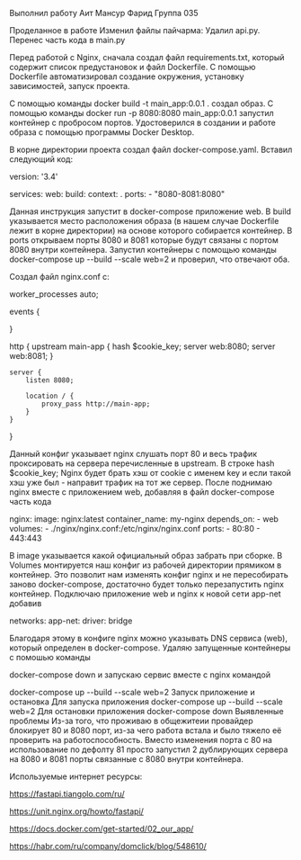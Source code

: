 Выполнил работу
Аит Мансур Фарид Группа 035
 
Проделанное в работе
Изменил файлы пайчарма: Удалил api.py. Перенес часть кода в main.py

Перед работой с Nginx, сначала создал файл requirements.txt, который содержит список предустановок и файл Dockerfile. С помощью Dockerfile автоматизировал создание окружения, установку зависимостей, запуск проекта.

С помощью команды docker build -t main_app:0.0.1 . создал образ. С помощью команды docker run -p 8080:8080 main_app:0.0.1 запустил контейнер с пробросом портов. Удостоверился в создании и работе образа с помощью программы Docker Desktop.

В корне директории проекта создал файл docker-compose.yaml. Вставил следующий код:

version: '3.4'

services:
    web:
        build:
            context: .
        ports:
            - "8080-8081:8080"
            
Данная инструкция запустит в docker-compose приложение web. В build указывается место расположения образа (в нашем случае Dockerfile лежит в корне директории) на основе которого собирается контейнер. В ports открываем порты 8080 и 8081 которые будут связаны с портом 8080 внутри контейнера. Запустил контейнеры с помощью команды docker-compose up --build --scale web=2 и проверил, что отвечают оба.

Создал файл nginx.conf с:

worker_processes auto;

events {

}

http {
    upstream main-app {
        hash $cookie_key;
        server web:8080;
        server web:8081;
    }

    server {
        listen 8080;

        location / {
            proxy_pass http://main-app;
        }
    }
}

Данный конфиг указывает nginx слушать порт 80 и весь трафик проксировать на сервера перечисленные в upstream. В строке hash $cookie_key; Nginx будет брать хэш от cookie с именем key и если такой хэш уже был - направит трафик на тот же сервер. После поднимаю nginx вместе с приложением web, добавляя в файл docker-compose часть кода

   nginx:
          image: nginx:latest
          container_name: my-nginx
          depends_on:
            - web
          volumes:
              - ./nginx/nginx.conf:/etc/nginx/nginx.conf
          ports:
              - 80:80
              - 443:443
              
В image указывается какой официальный образ забрать при сборке. В Volumes монтируется наш конфиг из рабочей директории прямиком в контейнер. Это позволит нам изменять конфиг nginx и не пересобирать заново docker-compose, достаточно будет только перезапустить nginx контейнер. Подключаю приложение web и nginx к новой сети app-net добавив

   networks:
    app-net:
        driver: bridge
        
Благодаря этому в конфиге nginx можно указывать DNS сервиса (web), который определен в docker-compose. Удаляю запущенные контейнеры с помошью команды

docker-compose down 
и запускаю сервис вместе с nginx командой

docker-compose up --build --scale web=2
Запуск приложение и остановка
Для запуска приложения
  docker-compose up --build --scale web=2
Для остановки приложения
  docker-compose down
Выявленные проблемы
Из-за того, что проживаю в общежитеии провайдер блокирует 80 и 8080 порт, из-за чего работа встала и было тяжело её проверить на работоспособность. Вместо изменения порта с 80 на использование по дефолту 81 просто запустил 2 дублирующих сервера на 8080 и 8081 порты связанные с 8080 внутри контейнера.

Используемые интернет ресурсы:

https://fastapi.tiangolo.com/ru/

https://unit.nginx.org/howto/fastapi/

https://docs.docker.com/get-started/02_our_app/

https://habr.com/ru/company/domclick/blog/548610/
